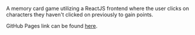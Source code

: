 A memory card game utilizing a ReactJS frontend where the user clicks on characters they haven't clicked on previously to gain points.

GitHub Pages link can be found [here](https://james-ritchey.github.io/ClickyGame/).
